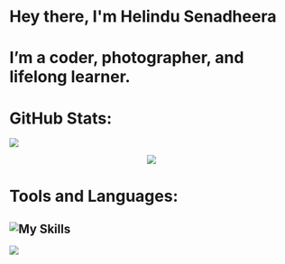 # Hey there, I'm Helindu Senadheera

# I’m a coder, photographer, and lifelong learner.
# GitHub Stats:
![](https://github-readme-stats.vercel.app/api/top-langs/?username=HelinduS&theme=dark&hide_border=false&include_all_commits=false&count_private=false&layout=compact)

<div align="center">
    <img src="https://github-readme-activity-graph.vercel.app/graph?username=HelinduS&bg_color=011627&color=79d3c3&line=c792ea&point=ffeb95&area=true&hide_border=false" border-radius="15">
</div>

# Tools and Languages:
![My Skills](https://skillicons.dev/icons?i=react,nodejs,nextjs,typescript,python,r,java,html,css,js,firebase,mongodb,mysql,aws,azure,docker,vscode,github,bootstrap,tailwind,materialui,figma)
---
[![](https://visitcount.itsvg.in/api?id=HelinduS&icon=0&color=0)](https://visitcount.itsvg.in)


